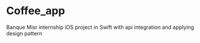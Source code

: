 # Coffee_app
Banque Misr internship iOS project in Swift with api integration and applying design pattern

